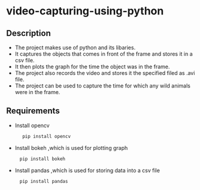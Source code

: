 # video-capturing-using-python

## **Description**

  * The project makes use of python and its libaries.
  * It captures the objects that comes in front of the frame and stores it in a csv file.
  * It then plots the graph for the time the object was in the frame.
  * The project also records the video and stores it the specified filed as .avi file.
  * The project can be used to capture the time for which any wild animals were in the frame.

## **Requirements**
  * Install opencv

   ```python
         pip install opencv
   ```
   * Install bokeh ,which is used for plotting graph

   ```python
        pip install bokeh
   ```
   * Install pandas ,which is used for storing data into a csv file

   ```python
        pip install pandas
   ```
